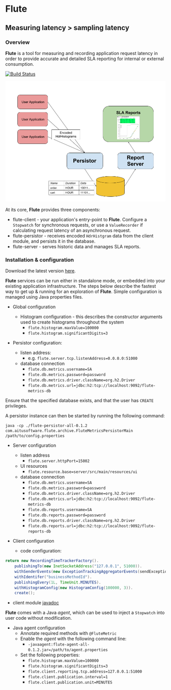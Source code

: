 # Flute

## Measuring latency > sampling latency

### Overview

__Flute__ is a tool for measuring and recording application request latency
in order to provide accurate and detailed SLA reporting for 
internal or external consumption.  

[![Build Status](https://travis-ci.org/aitusoftware/flute.svg)](https://travis-ci.org/aitusoftware/flute)

![Flute Architecture](doc/img/FluteArchitecture.png "Flute Architecture")

At its core, __Flute__ provides three components:

* flute-client - your application's entry-point to __Flute__. Configure a `Stopwatch` for synchronous requests, 
or use a `ValueRecorder` if calculating request latency of an asynchronous request.
* flute-persistor - receives encoded `HdrHistgram` data from the client module, and persists it in the database.
* flute-server - serves historic data and manages SLA reports.


### Installation & configuration

Download the latest version [here](https://github.com/aitusoftware/flute/releases/tag/v0.1.2).

__Flute__ services can be run either in standalone mode, or embedded into your existing application infrastructure.
The steps below describe the fastest way to get up & running for an exploration of __Flute__.
Simple configuration is managed using Java properties files.


* Global configuration
   * Histogram configuration - this describes the constructor arguments used to create histograms throughout the system
      * `flute.histogram.maxValue=100000`
      * `flute.histogram.significantDigits=3`

* Persistor configuration:  
   * listen address: 
      * e.g. `flute.server.tcp.listenAddress=0.0.0.0:51000`
   * database connection
      * `flute.db.metrics.username=SA`
      * `flute.db.metrics.password=password`
      * `flute.db.metrics.driver.className=org.h2.Driver`
      * `flute.db.metrics.url=jdbc:h2:tcp://localhost:9092/flute-metrics-db`
      
Ensure that the specified database exists, and that the user has `CREATE` privileges.
      
A persistor instance can then be started by running the following command:

```
java -cp ./flute-persistor-all-0.1.2 com.aitusoftware.flute.archive.FluteMetricsPersistorMain /path/to/config.properties
```

* Server configuration
   * listen address
      * `flute.server.httpPort=15002`
   * UI resources
      * `flute.resource.base=server/src/main/resources/ui`
   * database connection
      * `flute.db.metrics.username=SA`
      * `flute.db.metrics.password=password`
      * `flute.db.metrics.driver.className=org.h2.Driver`
      * `flute.db.metrics.url=jdbc:h2:tcp://localhost:9092/flute-metrics-db`
      * `flute.db.reports.username=SA`
      * `flute.db.reports.password=password`
      * `flute.db.reports.driver.className=org.h2.Driver`
      * `flute.db.reports.url=jdbc:h2:tcp://localhost:9092/flute-reports-db`

* Client configuration
   * code configuration:
```java
return new RecordingTimeTrackerFactory().
    publishingTo(new InetSocketAddress("127.0.0.1", 51000)).
    withSenderEvents(new ExceptionTrackingAggregatorEvents(sendExceptions)).
    withIdentifer("businessMethodId").
    publishingEvery(1L, TimeUnit.MINUTES).
    withHistogramConfig(new HistogramConfig(100000, 3)).
    create();
```

   * client module [javadoc](https://aitusoftware.github.io/flute/javadoc/client/)


__Flute__ comes with a Java _agent_, which can be used to inject a `Stopwatch` into user code without modification.

* Java agent configuration
   * Annotate required methods with `@FluteMetric`
   * Enable the _agent_ with the following command line:
      * `-javaagent:flute-agent-all-0.1.2.jar=/path/to/agent.properties`
   * Set the following properties:
      * `flute.histogram.maxValue=100000`
      * `flute.histogram.significantDigits=3`
      * `flute.client.reporting.tcp.address=127.0.0.1:51000`
      * `flute.client.publication.interval=1`
      * `flute.client.publication.unit=MINUTES`